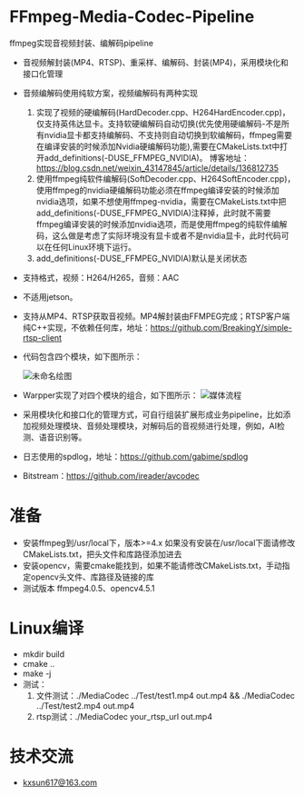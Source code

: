 # FFmpeg-Media-Codec-Pipeline
ffmpeg实现音视频封装、编解码pipeline

* 音视频解封装(MP4、RTSP)、重采样、编解码、封装(MP4)，采用模块化和接口化管理
* 音频编解码使用纯软方案，视频编解码有两种实现
  1. 实现了视频的硬编解码(HardDecoder.cpp、H264HardEncoder.cpp)，仅支持英伟达显卡。支持软硬编解码自动切换(优先使用硬编解码-不是所有nvidia显卡都支持编解码、不支持则自动切换到软编解码，ffmpeg需要在编译安装的时候添加Nvidia硬编解码功能),需要在CMakeLists.txt中打开add_definitions(-DUSE_FFMPEG_NVIDIA)。 博客地址：https://blog.csdn.net/weixin_43147845/article/details/136812735
  2. 使用ffmpeg纯软件编解码(SoftDecoder.cpp、H264SoftEncoder.cpp)，使用ffmpeg的nvidia硬编解码功能必须在ffmpeg编译安装的时候添加nvidia选项，如果不想使用ffmpeg-nvidia，需要在CMakeLists.txt中把add_definitions(-DUSE_FFMPEG_NVIDIA)注释掉，此时就不需要ffmpeg编译安装的时候添加nvidia选项，而是使用ffmpeg的纯软件编解码，这么做是考虑了实际环境没有显卡或者不是nvidia显卡，此时代码可以在任何Linux环境下运行。
  3. add_definitions(-DUSE_FFMPEG_NVIDIA)默认是关闭状态
* 支持格式，视频：H264/H265，音频：AAC
* 不适用jetson。
* 支持从MP4、RTSP获取音视频。MP4解封装由FFMPEG完成；RTSP客户端纯C++实现，不依赖任何库，地址：https://github.com/BreakingY/simple-rtsp-client
* 代码包含四个模块，如下图所示：

  ![未命名绘图](https://github.com/BreakingY/FFmpeg-Media-Codec-Pipeline/assets/99859929/fbde5819-4527-4eec-8b7b-508264efc995)
* Warpper实现了对四个模块的组合，如下图所示：
  ![媒体流程](https://github.com/BreakingY/FFmpeg-Media-Codec-Pipeline/assets/99859929/f7fb8e07-ab2a-49c5-88e1-49301b6431bd)
* 采用模块化和接口化的管理方式，可自行组装扩展形成业务pipeline，比如添加视频处理模块、音频处理模块，对解码后的音视频进行处理，例如，AI检测、语音识别等。
* 日志使用的spdlog，地址：https://github.com/gabime/spdlog
* Bitstream：https://github.com/ireader/avcodec

# 准备
* 安装ffmpeg到/usr/local下，版本>=4.x 如果没有安装在/usr/local下面请修改CMakeLists.txt，把头文件和库路径添加进去
* 安装opencv，需要cmake能找到，如果不能请修改CMakeLists.txt，手动指定opencv头文件、库路径及链接的库
* 测试版本 ffmpeg4.0.5、opencv4.5.1

# Linux编译
* mkdir build
* cmake ..
* make -j
* 测试：
  1. 文件测试：./MediaCodec ../Test/test1.mp4 out.mp4 && ./MediaCodec ../Test/test2.mp4 out.mp4
  2. rtsp测试：./MediaCodec your_rtsp_url out.mp4


# 技术交流
* kxsun617@163.com


